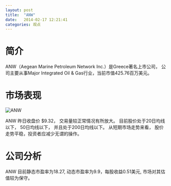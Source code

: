 ```yaml
---
layout: post
title:  "ANW"
date:   2014-02-17 12:21:41
categories: 观点
---
```


# 简介
ANW（Aegean Marine Petroleum Network Inc.）是Greece著名上市公司，
公司主要从事Major Integrated Oil & Gas行业，当前市值425.76百万美元。

# 市场表现

![ANW](http://finviz.com/chart.ashx?t=ANW&ty=c&ta=1&p=d&s=l)

ANW 昨日收盘价 $9.32，
交易量较正常情况有所放大。
目前股价处于20日均线以下，
50日均线以下，
并且处于200日均线以下。
从短期市场走势来看，
股价走势平稳，投资者应减少无谓的操作。

# 公司分析
ANW 目前静态市盈率为18.27, 动态市盈率为9.9，每股收益0.51美元,
市场对其估值较为保守。
